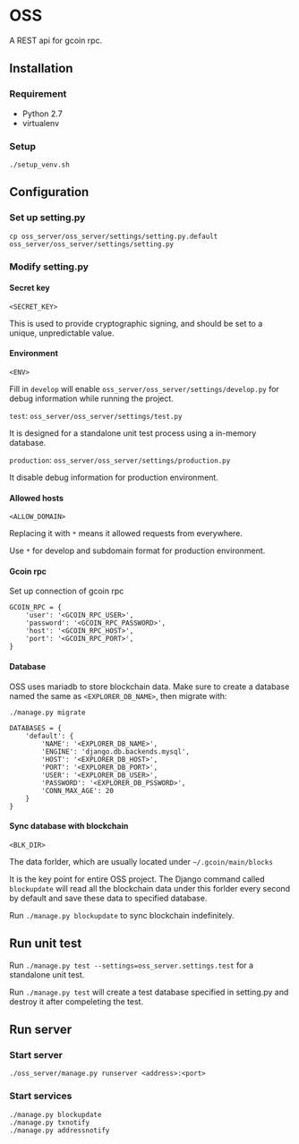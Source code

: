 # OSS
A REST api for gcoin rpc.

## Installation
### Requirement
- Python 2.7
- virtualenv

### Setup
    ./setup_venv.sh
## Configuration
### Set up setting.py

```
cp oss_server/oss_server/settings/setting.py.default oss_server/oss_server/settings/setting.py
```

### Modify setting.py

#### Secret key

`<SECRET_KEY>`

This is used to provide cryptographic signing, and should be set to a unique, unpredictable value.

#### Environment

`<ENV>`

Fill in `develop` will enable `oss_server/oss_server/settings/develop.py` for debug information while running the project.

`test`: `oss_server/oss_server/settings/test.py`

It is designed for a standalone unit test process using a in-memory database.

`production`: `oss_server/oss_server/settings/production.py`

It disable debug information for production environment.

#### Allowed hosts

`<ALLOW_DOMAIN>`

Replacing it with `*` means it allowed requests from everywhere.

Use `*` for develop and subdomain format for production environment.

#### Gcoin rpc

Set up connection of gcoin rpc

```
GCOIN_RPC = {
    'user': '<GCOIN_RPC_USER>',
    'password': '<GCOIN_RPC_PASSWORD>',
    'host': '<GCOIN_RPC_HOST>',
    'port': '<GCOIN_RPC_PORT>',
}
```
#### Database
OSS uses mariadb to store blockchain data. Make sure to create a database named the same as `<EXPLORER_DB_NAME>`, then migrate with:

`./manage.py migrate`

```
DATABASES = {
    'default': {
        'NAME': '<EXPLORER_DB_NAME>',
        'ENGINE': 'django.db.backends.mysql',
        'HOST': '<EXPLORER_DB_HOST>',
        'PORT': '<EXPLORER_DB_PORT>',
        'USER': '<EXPLORER_DB_USER>',
        'PASSWORD': '<EXPLORER_DB_PSSWORD>',
        'CONN_MAX_AGE': 20
    }
}
```

#### Sync database with blockchain

`<BLK_DIR>`

The data forlder, which are usually located under `~/.gcoin/main/blocks`

It is the key point for entire OSS project. The Django command called `blockupdate` will read all the blockchain data under this forlder every second by default and save these data to specified database.

Run `./manage.py blockupdate` to sync blockchain indefinitely.

## Run unit test

Run `./manage.py test --settings=oss_server.settings.test` for a standalone unit test.

Run `./manage.py test` will create a test database specified in setting.py and destroy it after compeleting the test.

## Run server

### Start server
    ./oss_server/manage.py runserver <address>:<port>

### Start services

	./manage.py blockupdate
	./manage.py txnotify
	./manage.py addressnotify
